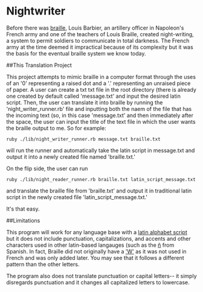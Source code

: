 # Nightwriter

Before there was [braille](https://en.wikipedia.org/wiki/Braille), Louis Barbier, an artillery officer in Napoleon's French army and
one of the teachers of Louis Braille, created night-writing, a system to permit soldiers to communicate in total darkness. The French army at the time 
deemed it impractical because of its complexity but it was the basis for the eventual braille system we know today. 

##This Translation Project 

This project attempts to mimic braille in a computer format through the uses of an '0' representing a raised dot and a '.' representing an unraised piece 
of paper. A user can create a txt txt file in the root directory (there is already one created by default called 'message.txt' and input the desired latin script. 
Then, the user can translate it into braille by running the 'night_writer_runner.rb' file and inputting both the naem of the file that has the incoming text (so, in this case
'message.txt' and then immediately after the space, the user can input the title of the text file in which the user wants the braille output to me. So for example: 
```
ruby ./lib/night_writer_runner.rb message.txt braille.txt
```
will run the runner and automatically take the latin script in message.txt and output it into a newly created file named 'braille.txt.'

On the flip side, the user can run 

``` 
ruby ./lib/night_reader_runner.rb braille.txt latin_script_message.txt 
``` 
and translate the braille file from 'braille.txt' and output it in traditional latin script in the newly created file 'latin_script_message.txt.'

It's that easy. 

##Limitations 

This program will work for any language base with a [latin alphabet script](https://en.wikipedia.org/wiki/Latin_alphabet) but it does not include punctuation, 
capitalizations, and accents and other characters used in other latin-based langauges (such as the [ñ](https://en.wikipedia.org/wiki/%C3%91) from Spanish. In fact, Braille did not 
originally have a ['W'](https://studybraille.com/Alphabet/alphabet_practice_links.html#:~:text=The%20Letter%20'W'&text=Ah!,4%2C%205%2C%20and%206.) as 
it was not used in French and was only added later. You may see that it follows a different pattern than the other letters. 

The program also does not translate punctuation or capital letters-- it simply disregards punctuation and it changes all capitalized letters to lowercase. 

